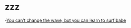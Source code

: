 # zzz

-[You can’t change the wave, but you can learn to surf babe](https://m.huxiu.com/article/285215.html?f=app_ios_friends)